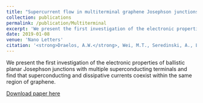 ```yaml
---
title: "Supercurrent flow in multiterminal graphene Josephson junctions"
collection: publications
permalink: /publication/Multiterminal
excerpt: 'We present the first investigation of the electronic properties of ballistic planar Josephson junctions with multiple superconducting terminals and find that superconducting and dissipative currents coexist within the same region of graphene.'
date: 2019-01-08
venue: 'Nano Letters'
citation: '<strong>Draelos, A.W.</strong>, Wei, M.T., Seredinski, A., Li, H., Mehta, Y., Watanabe, K., Taniguchi, T., Borzenets, I.V., Amet, F., Finkelstein, G. (2019). "Supercurrent flow in multiterminal graphene Josephson junctions." Nano Lett. 19(2), pp. 1039-1043.'
---
```

We present the first investigation of the electronic properties of ballistic planar Josephson junctions with multiple superconducting terminals and find that superconducting and dissipative currents coexist within the same region of graphene.

[Download paper here](https://pubs.acs.org/doi/abs/10.1021/acs.nanolett.8b04330)

